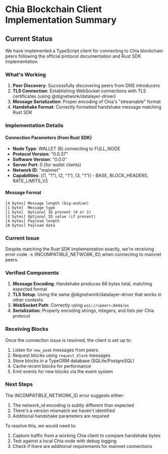 # Chia Blockchain Client Implementation Summary

## Current Status

We have implemented a TypeScript client for connecting to Chia blockchain peers following the official protocol documentation and Rust SDK implementation.

### What's Working

1. **Peer Discovery**: Successfully discovering peers from DNS introducers
2. **TLS Connection**: Establishing WebSocket connections with TLS certificates (using @dignetwork/datalayer-driver)
3. **Message Serialization**: Proper encoding of Chia's "streamable" format
4. **Handshake Format**: Correctly formatted handshake message matching Rust SDK

### Implementation Details

#### Connection Parameters (from Rust SDK)
- **Node Type**: WALLET (6) connecting to FULL_NODE
- **Protocol Version**: "0.0.37"
- **Software Version**: "0.0.0"
- **Server Port**: 0 (for wallet clients)
- **Network ID**: "mainnet"
- **Capabilities**: [(1, "1"), (2, "1"), (3, "1")] - BASE, BLOCK_HEADERS, RATE_LIMITS_V2

#### Message Format
```
[4 bytes] Message length (big-endian)
[1 byte]  Message type
[1 byte]  Optional ID present (0 or 1)
[2 bytes] Optional ID value (if present)
[4 bytes] Payload length
[N bytes] Payload data
```

### Current Issue

Despite matching the Rust SDK implementation exactly, we're receiving error code `-6` (INCOMPATIBLE_NETWORK_ID) when connecting to mainnet peers.

### Verified Components

1. **Message Encoding**: Handshake produces 68 bytes total, matching expected format
2. **TLS Setup**: Using the same @dignetwork/datalayer-driver that works in other contexts
3. **WebSocket Path**: Correctly using `wss://<peer>:8444/ws`
4. **Serialization**: Properly encoding strings, integers, and lists per Chia protocol

### Receiving Blocks

Once the connection issue is resolved, the client is set up to:

1. Listen for `new_peak` messages from peers
2. Request blocks using `request_block` messages
3. Store blocks in a TypeORM database (SQLite/PostgreSQL)
4. Cache recent blocks for performance
5. Emit events for new blocks via the event system

### Next Steps

The INCOMPATIBLE_NETWORK_ID error suggests either:
1. The network_id encoding is subtly different than expected
2. There's a version mismatch we haven't identified
3. Additional handshake parameters are required

To resolve this, we would need to:
1. Capture traffic from a working Chia client to compare handshake bytes
2. Test against a local Chia node with debug logging
3. Check if there are additional requirements for mainnet connections 